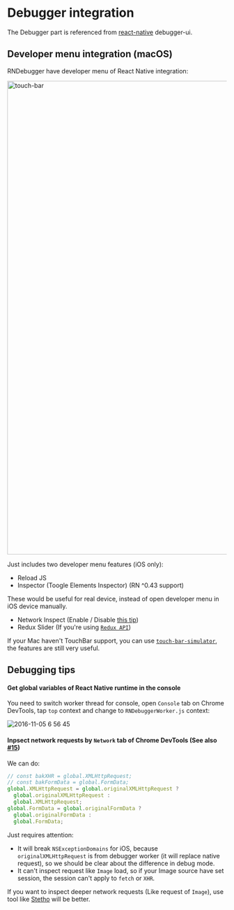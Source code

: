 # Debugger integration

The Debugger part is referenced from [react-native](https://github.com/facebook/react-native/blob/master/local-cli/server/util/) debugger-ui.

## Developer menu integration (macOS)

RNDebugger have developer menu of React Native integration:

<img width="1085" alt="touch-bar" src="https://cloud.githubusercontent.com/assets/3001525/25571883/38d4da3a-2e67-11e7-9386-f52bb62572b3.png">

Just includes two developer menu features (iOS only):

* Reload JS
* Inspector (Toogle Elements Inspector) (RN ^0.43 support)

These would be useful for real device, instead of open developer menu in iOS device manually.

* Network Inspect (Enable / Disable [this tip](#inpsect-network-requests-by-network-tab-of-chrome-devtools-see-also-15))
* Redux Slider (If you're using [`Redux API`](redux-devtools-integration.md))

If your Mac haven't TouchBar support, you can use [`touch-bar-simulator`](https://github.com/sindresorhus/touch-bar-simulator), the features are still very useful.

## Debugging tips

#### Get global variables of React Native runtime in the console

You need to switch worker thread for console, open `Console` tab on Chrome DevTools, tap `top` context and change to `RNDebuggerWorker.js` context:

![2016-11-05 6 56 45](https://cloud.githubusercontent.com/assets/3001525/20025024/7edce770-a325-11e6-9e77-618c7ba04123.png)

#### Inpsect network requests by `Network` tab of Chrome DevTools (See also [#15](https://github.com/jhen0409/react-native-debugger/issues/15))

We can do:

```js
// const bakXHR = global.XMLHttpRequest;
// const bakFormData = global.FormData;
global.XMLHttpRequest = global.originalXMLHttpRequest ?
  global.originalXMLHttpRequest :
  global.XMLHttpRequest;
global.FormData = global.originalFormData ?
  global.originalFormData :
  global.FormData;
```

Just requires attention:

* It will break `NSExceptionDomains` for iOS, because `originalXMLHttpRequest` is from debugger worker (it will replace native request), so we should be clear about the difference in debug mode.
* It can't inspect request like `Image` load, so if your Image source have set session, the session can't apply to `fetch` or `XHR`.

If you want to inspect deeper network requests (Like request of `Image`), use tool like [Stetho](https://facebook.github.io/stetho) will be better.
